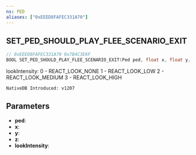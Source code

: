 ```yaml
---
ns: PED
aliases: ["0xEEED8FAFEC331A70"]
---
```

## SET_PED_SHOULD_PLAY_FLEE_SCENARIO_EXIT

```c
// 0xEEED8FAFEC331A70 0x7B4C3E6F
BOOL SET_PED_SHOULD_PLAY_FLEE_SCENARIO_EXIT(Ped ped, float x, float y, float z, int lookIntensity);
```

lookIntensity:
0 - REACT_LOOK_NONE
1 - REACT_LOOK_LOW
2 - REACT_LOOK_MEDIUM
3 - REACT_LOOK_HIGH

```
NativeDB Introduced: v1207
```

## Parameters
* **ped**:
* **x**:
* **y**:
* **z**:
* **lookIntensity**:
